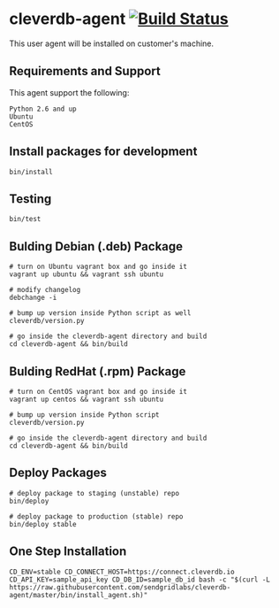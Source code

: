 # cleverdb-agent [![Build Status](https://travis-ci.org/sendgridlabs/cleverdb-agent.svg)](https://travis-ci.org/sendgridlabs/cleverdb-agent)

This user agent will be installed on customer's machine.

## Requirements and Support ##

This agent support the following:

	Python 2.6 and up
	Ubuntu
	CentOS

## Install packages for development ##
	bin/install
	
## Testing ##
	bin/test
	
## Bulding Debian (.deb) Package ##
	# turn on Ubuntu vagrant box and go inside it
	vagrant up ubuntu && vagrant ssh ubuntu
	
	# modify changelog
	debchange -i 
	
	# bump up version inside Python script as well
	cleverdb/version.py
	
	# go inside the cleverdb-agent directory and build
	cd cleverdb-agent && bin/build	

## Bulding RedHat (.rpm) Package ##
	# turn on CentOS vagrant box and go inside it
	vagrant up centos && vagrant ssh ubuntu
	
	# bump up version inside Python script
	cleverdb/version.py
	
	# go inside the cleverdb-agent directory and build
	cd cleverdb-agent && bin/build

## Deploy Packages ##
	# deploy package to staging (unstable) repo
	bin/deploy
	
	# deploy package to production (stable) repo
	bin/deploy stable
	
## One Step Installation ##

	CD_ENV=stable CD_CONNECT_HOST=https://connect.cleverdb.io CD_API_KEY=sample_api_key CD_DB_ID=sample_db_id bash -c "$(curl -L https://raw.githubusercontent.com/sendgridlabs/cleverdb-agent/master/bin/install_agent.sh)"
